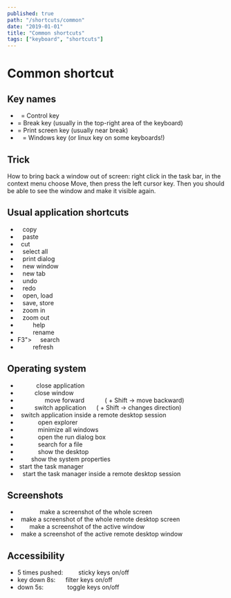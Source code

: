 ```yaml
---
published: true
path: "/shortcuts/common"
date: "2019-01-01"
title: "Common shortcuts"
tags: ["keyboard", "shortcuts"]
---
```

# Common shortcut

## Key names

* <hk keys="Ctrl"></hk>  = Control key
* <hk keys="Break"></hk> = Break key (usually in the top-right area of the keyboard)
* <hk keys="Print"></hk> = Print screen key (usually near break)
* <hk keys="Win"></hk>   = Windows key (or linux key on some keyboards!)

## Trick

How to bring back a window out of screen: right click in the task bar, in the context menu choose Move, then press the left cursor key. Then you should be able to see the window and make it visible again.

## Usual application shortcuts

* <hk keys="Ctrl + C"></hk>   copy
* <hk keys="Ctrl + V"></hk>   paste
* <hk keys="Ctrl + X"></hk>   cut
* <hk keys="Ctrl + A"></hk>   select all
* <hk keys="Ctrl + P"></hk>   print dialog
* <hk keys="Ctrl + N"></hk>   new window
* <hk keys="Ctrl + T"></hk>   new tab
* <hk keys="Ctrl + Z"></hk>   undo
* <hk keys="Ctrl + Y"></hk>   redo
* <hk keys="Ctrl + O"></hk>   open, load
* <hk keys="Ctrl + S"></hk>   save, store
* <hk keys="Ctrl + +"></hk>   zoom in
* <hk keys="Ctrl + -"></hk>   zoom out
* <hk keys="F1"></hk>         help
* <hk keys="F2"></hk>         rename
* <hk keys="F2">F3"></hk>     search
* <hk keys="F5"></hk>         refresh

## Operating system

* <hk keys="Alt + F4"></hk>            close application
* <hk keys="Ctrl + F4"></hk>           close window
* <hk keys="Tab"></hk>                 move forward            ( + Shift -> move backward)
* <hk keys="Alt + Tab"></hk>           switch application      ( + Shift -> changes direction)
* <hk keys="Alt + pageUp/Down"></hk>   switch application inside a remote desktop session
* <hk keys="Win + E"></hk>             open explorer
* <hk keys="Win + M"></hk>             minimize all windows
* <hk keys="Win + R"></hk>             open the run dialog box
* <hk keys="Win + F"></hk>             search for a file
* <hk keys="Win + D"></hk>             show the desktop
* <hk keys="Win + Break"></hk>         show the system properties
* <hk keys="Ctrl + Shift + Esc"></hk>  start the task manager
* <hk keys="Alt + Ctrl + End"></hk>    start the task manager inside a remote desktop session

## Screenshots

* <hk keys="Print"></hk>              make a screenshot of the whole screen
* <hk keys="Alt + Ctrl + +"></hk>   make a screenshot of the whole remote desktop screen
* <hk keys="Alt + Print"></hk>        make a screenshot of the active window
* <hk keys="Alt + Ctrl + -"></hk>   make a screenshot of the active remote desktop window

## Accessibility

* <hk keys="Shift"></hk> 5 times pushed:         sticky keys on/off
* <hk keys="Right-Shift"></hk> key down 8s:      filter keys on/off
* <hk keys="NumLock"></hk> down 5s:              toggle keys on/off
